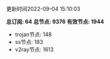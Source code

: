 更新时间2022-09-04 15:10:03

**总订阅: 64**
**总节点: 9376**
**有效节点: 1944**
- trojan节点: 148
- ss节点: 183
- v2ray节点: 1613
